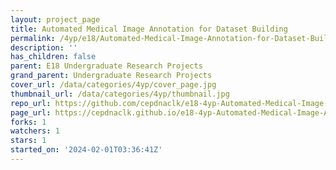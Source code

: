 ```yaml
---
layout: project_page
title: Automated Medical Image Annotation for Dataset Building
permalink: /4yp/e18/Automated-Medical-Image-Annotation-for-Dataset-Building/
description: ''
has_children: false
parent: E18 Undergraduate Research Projects
grand_parent: Undergraduate Research Projects
cover_url: /data/categories/4yp/cover_page.jpg
thumbnail_url: /data/categories/4yp/thumbnail.jpg
repo_url: https://github.com/cepdnaclk/e18-4yp-Automated-Medical-Image-Annotation-for-Dataset-Building
page_url: https://cepdnaclk.github.io/e18-4yp-Automated-Medical-Image-Annotation-for-Dataset-Building
forks: 1
watchers: 1
stars: 1
started_on: '2024-02-01T03:36:41Z'
---
```


